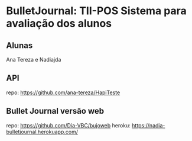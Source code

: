 # BulletJournal: TII-POS Sistema para avaliação dos alunos
## Alunas
  Ana Tereza e Nadiajda
## API
  repo: https://github.com/ana-tereza/HapiTeste
## Bullet Journal versão web
  repo: https://github.com/Dia-VBC/bujoweb
  heroku: https://nadia-bulletjournal.herokuapp.com/

